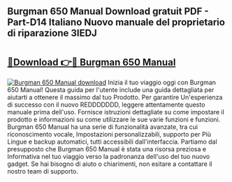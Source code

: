 ## Burgman 650 Manual Download gratuit PDF - Part-D14 Italiano Nuovo manuale del proprietario di riparazione 3IEDJ

# <h2><a href="http://dfbp1np.blite.top/?on=Burgman+650+Manual">🔗Download 👉🔴 Burgman 650 Manual</a></h2>

[![Burgman 650 Manual download](https://i.imgur.com/lujVjoI.png)](http://dfbp1np.blite.top/?on=Burgman+650+Manual)
Inizia il tuo viaggio oggi con Burgman 650 Manual! Questa guida per l'utente include una guida dettagliata per aiutarti a ottenere il massimo dal tuo Prodotto. Per garantire Un'esperienza di successo con il nuovo REDDDDDDD, leggere attentamente questo manuale prima dell'uso. Fornisce istruzioni dettagliate su come impostare il prodotto e informazioni su come utilizzare le sue varie funzioni e funzioni. Burgman 650 Manual ha una serie di funzionalità avanzate, tra cui riconoscimento vocale, Impostazioni personalizzabili, supporto per Più Lingue e backup automatici, tutti accessibili dall'interfaccia. Partiamo dal presupposto che Burgman 650 Manual è stata una risorsa preziosa e Informativa nel tuo viaggio verso la padronanza dell'uso del tuo nuovo gadget. Se hai bisogno di aiuto o chiarimenti, non esitare a contattare il nostro team di supporto.
